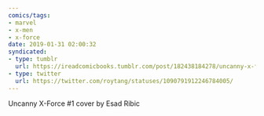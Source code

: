 ```yaml
---
comics/tags:
- marvel
- x-men
- x-force
date: 2019-01-31 02:00:32
syndicated:
- type: tumblr
  url: https://ireadcomicbooks.tumblr.com/post/182438184278/uncanny-x-force-1-cover-by-esad-ribic
- type: twitter
  url: https://twitter.com/roytang/statuses/1090791912246784005/
---
```


Uncanny X-Force #1 cover by Esad Ribic